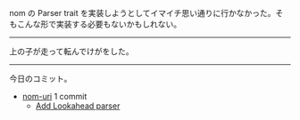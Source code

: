 nom の Parser trait を実装しようとしてイマイチ思い通りに行かなかった。そもこんな形で実装する必要もないかもしれない。

---

上の子が走って転んでけがをした。

---

今日のコミット。

- [nom-uri](https://github.com/bouzuya/nom-uri) 1 commit
  - [Add Lookahead parser](https://github.com/bouzuya/nom-uri/commit/a6c64183b68526b8bcb8fe1befe5effb75bed35a)

